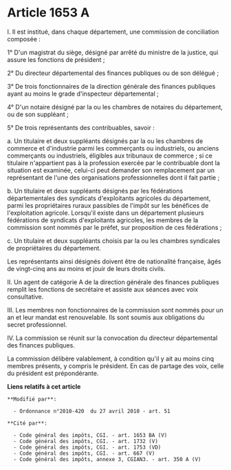 # Article 1653 A

I. Il est institué, dans chaque département, une commission de conciliation composée : 

1° D'un magistrat du siège, désigné par arrêté du ministre de la justice, qui assure les fonctions de président ; 

2° Du directeur départemental des finances publiques ou de son délégué ; 

3° De trois fonctionnaires de la direction générale des finances publiques ayant au moins le grade d'inspecteur
départemental ; 

4° D'un notaire désigné par la ou les chambres de notaires du département, ou de son suppléant ; 

5° De trois représentants des contribuables, savoir : 

a. Un titulaire et deux suppléants désignés par la ou les chambres de commerce et d'industrie parmi les commerçants ou
industriels, ou anciens commerçants ou industriels, éligibles aux tribunaux de commerce ; si ce titulaire n'appartient pas à
la profession exercée par le contribuable dont la situation est examinée, celui-ci peut demander son remplacement par un
représentant de l'une des organisations professionnelles dont il fait partie ; 

b. Un titulaire et deux suppléants désignés par les fédérations départementales des syndicats d'exploitants agricoles du
département, parmi les propriétaires ruraux passibles de l'impôt sur les bénéfices de l'exploitation agricole. Lorsqu'il
existe dans un département plusieurs fédérations de syndicats d'exploitants agricoles, les membres de la commission sont
nommés par le préfet, sur proposition de ces fédérations ; 

c. Un titulaire et deux suppléants choisis par la ou les chambres syndicales de propriétaires du département. 

Les représentants ainsi désignés doivent être de nationalité française, âgés de vingt-cinq ans au moins et jouir de leurs
droits civils. 

II. Un agent de catégorie A de la direction générale des finances publiques remplit les fonctions de secrétaire et assiste
aux séances avec voix consultative. 

III. Les membres non fonctionnaires de la commission sont nommés pour un an et leur mandat est renouvelable. Ils sont soumis
aux obligations du secret professionnel. 

IV. La commission se réunit sur la convocation du directeur départemental des finances publiques. 

La commission délibère valablement, à condition qu'il y ait au moins cinq membres présents, y compris le président. En cas de
partage des voix, celle du président est prépondérante.

**Liens relatifs à cet article**

	**Modifié par**:

	  - Ordonnance n°2010-420  du 27 avril 2010 - art. 51

	**Cité par**:

	  - Code général des impôts, CGI. - art. 1653 BA (V)
	  - Code général des impôts, CGI. - art. 1732 (V)
	  - Code général des impôts, CGI. - art. 1753 (VD)
	  - Code général des impôts, CGI. - art. 667 (V)
	  - Code général des impôts, annexe 3, CGIAN3. - art. 350 A (V)
